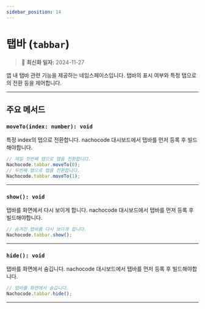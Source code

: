 ```yaml
---
sidebar_position: 14
---
```


# 탭바 (`tabbar`)

> 🔔 **최신화 일자:** 2024-11-27

앱 내 탭바 관련 기능을 제공하는 네임스페이스입니다.
탭바의 표시 여부와 특정 탭으로의 전환 등을 제어합니다.

---

## 주요 메서드

### `moveTo(index: number): void`

특정 index의 탭으로 전환합니다. nachocode 대시보드에서 탭바를 먼저 등록 후 빌드해야합니다.

```javascript
// 제일 첫번째 탭으로 탭을 전환합니다.
Nachocode.tabbar.moveTo(0);
// 두번째 탭으로 탭을 전환합니다.
Nachocode.tabbar.moveTo(1);
```

---

### `show(): void`

탭바를 화면에서 다시 보이게 합니다. nachocode 대시보드에서 탭바를 먼저 등록 후 빌드해야합니다.

```javascript
// 숨겨진 탭바를 다시 보이게 합니다.
Nachocode.tabbar.show();
```

---

### `hide(): void`

탭바를 화면에서 숨깁니다. nachocode 대시보드에서 탭바를 먼저 등록 후 빌드해야합니다.

```javascript
// 탭바를 화면에서 숨깁니다.
Nachocode.tabbar.hide();
```

---
